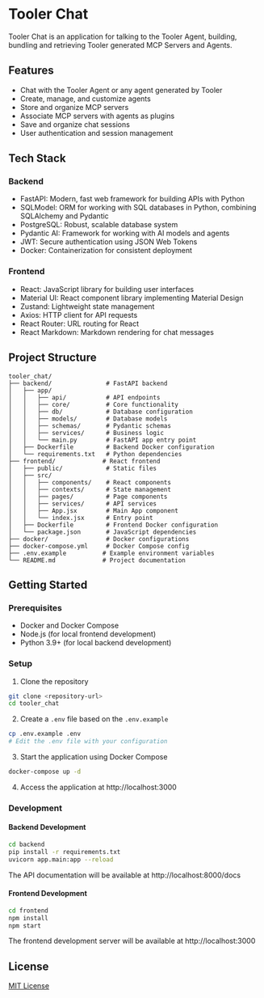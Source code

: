 # Tooler Chat

Tooler Chat is an application for talking to the Tooler Agent, building, bundling and retrieving Tooler generated MCP Servers and Agents.

## Features

- Chat with the Tooler Agent or any agent generated by Tooler
- Create, manage, and customize agents
- Store and organize MCP servers
- Associate MCP servers with agents as plugins
- Save and organize chat sessions
- User authentication and session management

## Tech Stack

### Backend
- FastAPI: Modern, fast web framework for building APIs with Python
- SQLModel: ORM for working with SQL databases in Python, combining SQLAlchemy and Pydantic
- PostgreSQL: Robust, scalable database system
- Pydantic AI: Framework for working with AI models and agents
- JWT: Secure authentication using JSON Web Tokens
- Docker: Containerization for consistent deployment

### Frontend
- React: JavaScript library for building user interfaces
- Material UI: React component library implementing Material Design
- Zustand: Lightweight state management
- Axios: HTTP client for API requests
- React Router: URL routing for React
- React Markdown: Markdown rendering for chat messages

## Project Structure

```
tooler_chat/
├── backend/               # FastAPI backend
│   ├── app/
│   │   ├── api/           # API endpoints
│   │   ├── core/          # Core functionality
│   │   ├── db/            # Database configuration
│   │   ├── models/        # Database models
│   │   ├── schemas/       # Pydantic schemas
│   │   ├── services/      # Business logic
│   │   └── main.py        # FastAPI app entry point
│   ├── Dockerfile         # Backend Docker configuration
│   └── requirements.txt   # Python dependencies
├── frontend/             # React frontend
│   ├── public/            # Static files
│   ├── src/
│   │   ├── components/    # React components
│   │   ├── contexts/      # State management
│   │   ├── pages/         # Page components
│   │   ├── services/      # API services
│   │   ├── App.jsx        # Main App component
│   │   └── index.jsx      # Entry point
│   ├── Dockerfile         # Frontend Docker configuration
│   └── package.json       # JavaScript dependencies
├── docker/                # Docker configurations
├── docker-compose.yml     # Docker Compose config
├── .env.example          # Example environment variables
└── README.md             # Project documentation
```

## Getting Started

### Prerequisites

- Docker and Docker Compose
- Node.js (for local frontend development)
- Python 3.9+ (for local backend development)

### Setup

1. Clone the repository

```bash
git clone <repository-url>
cd tooler_chat
```

2. Create a `.env` file based on the `.env.example`

```bash
cp .env.example .env
# Edit the .env file with your configuration
```

3. Start the application using Docker Compose

```bash
docker-compose up -d
```

4. Access the application at http://localhost:3000

### Development

#### Backend Development

```bash
cd backend
pip install -r requirements.txt
uvicorn app.main:app --reload
```

The API documentation will be available at http://localhost:8000/docs

#### Frontend Development

```bash
cd frontend
npm install
npm start
```

The frontend development server will be available at http://localhost:3000

## License

[MIT License](LICENSE)
